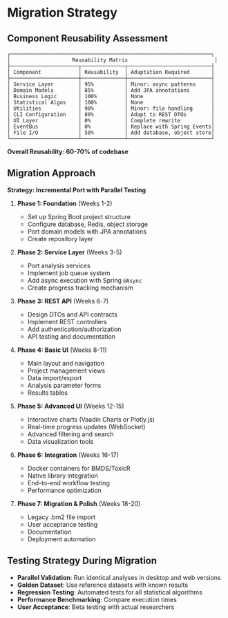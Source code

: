 # Migration Strategy

## Component Reusability Assessment

```
┌─────────────────────────────────────────────────────────────────┐
│                    Reusability Matrix                            │
├──────────────────────┬──────────────┬───────────────────────────┤
│ Component            │ Reusability  │ Adaptation Required       │
├──────────────────────┼──────────────┼───────────────────────────┤
│ Service Layer        │ 95%          │ Minor: async patterns     │
│ Domain Models        │ 85%          │ Add JPA annotations       │
│ Business Logic       │ 100%         │ None                      │
│ Statistical Algos    │ 100%         │ None                      │
│ Utilities            │ 90%          │ Minor: file handling      │
│ CLI Configuration    │ 80%          │ Adapt to REST DTOs        │
│ UI Layer             │ 0%           │ Complete rewrite          │
│ EventBus             │ 0%           │ Replace with Spring Events│
│ File I/O             │ 50%          │ Add database, object store│
└──────────────────────┴──────────────┴───────────────────────────┘
```

**Overall Reusability: 60-70% of codebase**

## Migration Approach

**Strategy: Incremental Port with Parallel Testing**

1. **Phase 1: Foundation** (Weeks 1-2)
   - Set up Spring Boot project structure
   - Configure database, Redis, object storage
   - Port domain models with JPA annotations
   - Create repository layer

2. **Phase 2: Service Layer** (Weeks 3-5)
   - Port analysis services
   - Implement job queue system
   - Add async execution with Spring `@Async`
   - Create progress tracking mechanism

3. **Phase 3: REST API** (Weeks 6-7)
   - Design DTOs and API contracts
   - Implement REST controllers
   - Add authentication/authorization
   - API testing and documentation

4. **Phase 4: Basic UI** (Weeks 8-11)
   - Main layout and navigation
   - Project management views
   - Data import/export
   - Analysis parameter forms
   - Results tables

5. **Phase 5: Advanced UI** (Weeks 12-15)
   - Interactive charts (Vaadin Charts or Plotly.js)
   - Real-time progress updates (WebSocket)
   - Advanced filtering and search
   - Data visualization tools

6. **Phase 6: Integration** (Weeks 16-17)
   - Docker containers for BMDS/ToxicR
   - Native library integration
   - End-to-end workflow testing
   - Performance optimization

7. **Phase 7: Migration & Polish** (Weeks 18-20)
   - Legacy .bm2 file import
   - User acceptance testing
   - Documentation
   - Deployment automation

## Testing Strategy During Migration

- **Parallel Validation**: Run identical analyses in desktop and web versions
- **Golden Dataset**: Use reference datasets with known results
- **Regression Testing**: Automated tests for all statistical algorithms
- **Performance Benchmarking**: Compare execution times
- **User Acceptance**: Beta testing with actual researchers
